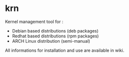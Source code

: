 # krn
Kernel management tool for : 
* Debian based distributions (deb packages)
* Redhat based distributions (rpm packages)
* ARCH Linux distribution (semi-manual)

All informations for installation and use are available in wiki.
